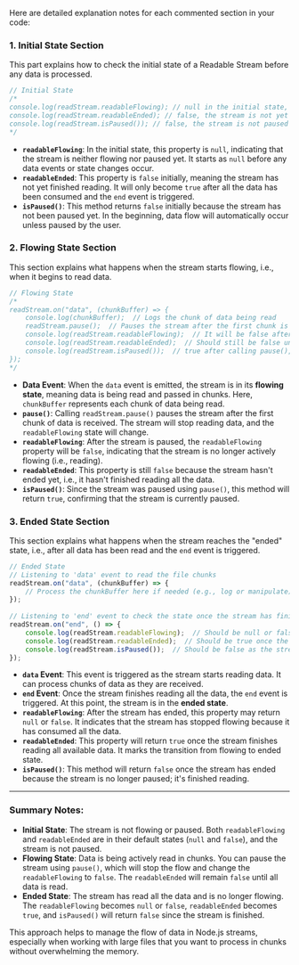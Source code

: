 Here are detailed explanation notes for each commented section in your code:

### **1. Initial State Section**
This part explains how to check the initial state of a Readable Stream before any data is processed.

```javascript
// Initial State
/*
console.log(readStream.readableFlowing); // null in the initial state, as the stream is not yet flowing.
console.log(readStream.readableEnded); // false, the stream is not yet ended since no data has been read.
console.log(readStream.isPaused()); // false, the stream is not paused yet.
*/
```

- **`readableFlowing`**: In the initial state, this property is `null`, indicating that the stream is neither flowing nor paused yet. It starts as `null` before any data events or state changes occur.
- **`readableEnded`**: This property is `false` initially, meaning the stream has not yet finished reading. It will only become `true` after all the data has been consumed and the `end` event is triggered.
- **`isPaused()`**: This method returns `false` initially because the stream has not been paused yet. In the beginning, data flow will automatically occur unless paused by the user.

### **2. Flowing State Section**
This section explains what happens when the stream starts flowing, i.e., when it begins to read data.

```javascript
// Flowing State
/*
readStream.on("data", (chunkBuffer) => {
    console.log(chunkBuffer);  // Logs the chunk of data being read
    readStream.pause();  // Pauses the stream after the first chunk is read
    console.log(readStream.readableFlowing);  // It will be false after calling pause().
    console.log(readStream.readableEnded);  // Should still be false unless the stream is fully read.
    console.log(readStream.isPaused());  // true after calling pause(), because the stream has been paused.
});
*/
```

- **Data Event**: When the `data` event is emitted, the stream is in its **flowing state**, meaning data is being read and passed in chunks. Here, `chunkBuffer` represents each chunk of data being read.
- **`pause()`**: Calling `readStream.pause()` pauses the stream after the first chunk of data is received. The stream will stop reading data, and the `readableFlowing` state will change.
- **`readableFlowing`**: After the stream is paused, the `readableFlowing` property will be `false`, indicating that the stream is no longer actively flowing (i.e., reading).
- **`readableEnded`**: This property is still `false` because the stream hasn't ended yet, i.e., it hasn't finished reading all the data.
- **`isPaused()`**: Since the stream was paused using `pause()`, this method will return `true`, confirming that the stream is currently paused.

### **3. Ended State Section**
This section explains what happens when the stream reaches the "ended" state, i.e., after all data has been read and the `end` event is triggered.

```javascript
// Ended State
// Listening to 'data' event to read the file chunks
readStream.on("data", (chunkBuffer) => {
    // Process the chunkBuffer here if needed (e.g., log or manipulate)
});
  
// Listening to 'end' event to check the state once the stream has finished reading
readStream.on("end", () => {
    console.log(readStream.readableFlowing);  // Should be null or false after stream ends
    console.log(readStream.readableEnded);  // Should be true once the stream finishes
    console.log(readStream.isPaused());  // Should be false as the stream is not paused at the end
});
```

- **`data` Event**: This event is triggered as the stream starts reading data. It can process chunks of data as they are received.
- **`end` Event**: Once the stream finishes reading all the data, the `end` event is triggered. At this point, the stream is in the **ended state**.
- **`readableFlowing`**: After the stream has ended, this property may return `null` or `false`. It indicates that the stream has stopped flowing because it has consumed all the data.
- **`readableEnded`**: This property will return `true` once the stream finishes reading all available data. It marks the transition from flowing to ended state.
- **`isPaused()`**: This method will return `false` once the stream has ended because the stream is no longer paused; it's finished reading.

---

### **Summary Notes:**

- **Initial State**: The stream is not flowing or paused. Both `readableFlowing` and `readableEnded` are in their default states (`null` and `false`), and the stream is not paused.
- **Flowing State**: Data is being actively read in chunks. You can pause the stream using `pause()`, which will stop the flow and change the `readableFlowing` to `false`. The `readableEnded` will remain `false` until all data is read.
- **Ended State**: The stream has read all the data and is no longer flowing. The `readableFlowing` becomes `null` or `false`, `readableEnded` becomes `true`, and `isPaused()` will return `false` since the stream is finished.

This approach helps to manage the flow of data in Node.js streams, especially when working with large files that you want to process in chunks without overwhelming the memory.